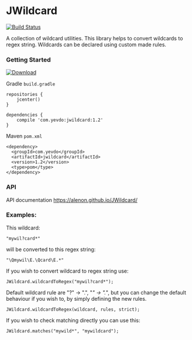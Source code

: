 # JWildcard

[![Build Status](https://travis-ci.org/alenon/JWildcard.svg?branch=master)](https://travis-ci.org/alenon/JWildcard)

A collection of wildcard utilities. This library helps to convert wildcards to regex string. Wildcards can be declared using custom made rules.


### Getting Started

[ ![Download](https://api.bintray.com/packages/yevdo/jwildcard/jwildcard/images/download.svg) ](https://bintray.com/yevdo/jwildcard/jwildcard/_latestVersion)

Gradle <code>build.gradle</code>

    repositories {
        jcenter()
    }
    
    dependencies {
        compile 'com.yevdo:jwildcard:1.2'
    }


Maven <code>pom.xml</code>

    <dependency>
      <groupId>com.yevdo</groupId>
      <artifactId>jwildcard</artifactId>
      <version>1.2</version>
      <type>pom</type>
    </dependency>

### API
API documentation https://alenon.github.io/JWildcard/

### Examples:

This wildcard:

    "mywil?card*"

will be converted to this regex string:

    "\Qmywil\E.\Qcard\E.*"

If you wish to convert wildcard to regex string use:

    JWildcard.wildcardToRegex("mywil?card*");

Default wildcard rule are "?" -> ".", "*" -> ".*", but you can change the default behaviour if you wish to, by simply defining the new rules.

    JWildcard.wildcardToRegex(wildcard, rules, strict);

If you wish to check matching directly you can use this:

    JWildcard.matches("mywild*", "mywildcard");
